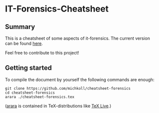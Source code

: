 # IT-Forensics-Cheatsheet

## Summary

This is a cheatsheet of some aspects of it-forensics. The current version can be found <a href="https://github.com/michkoll/cheatsheet-forensics/raw/master/cheatsheet.pdf" target="_blank">here</a>.

Feel free to contribute to this project!

## Getting started

To compile the document by yourself the following commands are enough:

```
git clone https://github.com/michkoll/cheatsheet-forensics
cd cheatsheet-forensics
arara ./cheatsheet-forensics.tex
```

([arara](https://gitlab.com/islandoftex/arara) is contained in TeX-distributions like [TeX Live](https://www.tug.org/texlive).)

